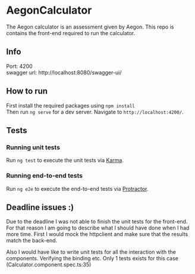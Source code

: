 # AegonCalculator

The Aegon calculator is an assessment given by Aegon. This repo is contains the front-end required to run the
calculator.

## Info

Port: 4200  
swagger url: http://localhost:8080/swagger-ui/

## How to run

First install the required packages using `npm install`  
Then run `ng serve` for a dev server. Navigate to `http://localhost:4200/`.

## Tests

### Running unit tests

Run `ng test` to execute the unit tests via [Karma](https://karma-runner.github.io).

### Running end-to-end tests

Run `ng e2e` to execute the end-to-end tests via [Protractor](http://www.protractortest.org/).

## Deadline issues :)

Due to the deadline I was not able to finish the unit tests for the front-end. For that reason I am going to describe
what I should have done when I had more time. First I would mock the httpclient and make sure that the results match the
back-end.  

Also I would have like to write unit tests for all the interaction with the components. Verifying the binding etc. Only 1 tests exists for this case (Calculator.component.spec.ts:35)

